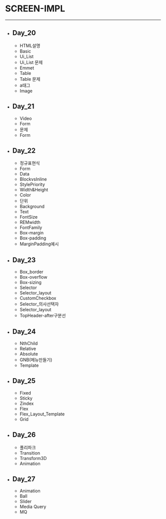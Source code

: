 # SCREEN-IMPL
---

- ## Day_20
  - HTML설명
  - Basic
  - Ui_List
  - Ui_List 문제
  - Emmet
  - Table
  - Table 문제
  - a태그
  - Image

- ## Day_21
  - Video
  - Form
  - 문제
  - Form 

- ## Day_22
  - 정규표현식
  - Form
  - Data
  - BlockvsInline
  - StylePriority
  - Width&Height
  - Color
  - 단위
  - Background
  - Text
  - FontSize
  - REMwidth
  - FontFamily
  - Box-margin
  - Box-padding
  - MarginPadding예시

- ## Day_23
  - Box_border
  - Box-overflow
  - Box-sizing
  - Selector
  - Selector_layout
  - CustomCheckbox
  - Selector_의사선택자
  - Selector_layout
  - TopHeader-after구분선

- ## Day_24
  - NthChild
  - Relative
  - Absolute
  - GNB(메뉴만들기)
  - Template
 
- ## Day_25
  - Fixed
  - Sticky
  - Zindex
  - Flex
  - Flex_Layout_Template
  - Grid

- ## Day_26
  - 폴리파크
  - Transition
  - Transform3D
  - Animation

- ## Day_27
  - Animation
  - Ball
  - Slider
  - Media Query
  - MQ

